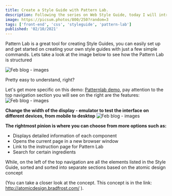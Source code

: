 ```yaml
---
title: Create a Style Guide with Pattern Lab.
description: Following the series on Web Style Guide, today I will introduce to you a very useful tool to create Style Guide - Pattern Lab.
image: https://picsum.photos/800/250?random=3
tags: ['front-end', 'css', 'styleguide', 'pattern-lab']
published: '02/10/2021'
---
```


Pattern Lab is a great tool for creating Style Guides, you can easily set up and get started on creating your own style guides with just a few simple commands.
Lets take a look at the image below to see how the Pattern Lab is structured

![Feb blog - images](https://www.lilengine.co/sites/default/files/inline-images/ezgif.com-video-to-gif_0.gif "A sreenshot")

Pretty easy to understand, right?

Let's get more specific on this demo: [Patternlab demo](http://demo.patternlab.io/), pay attention to the top navigation section you will see on the right are the features:
![Feb blog - images](https://www.lilengine.co/sites/default/files/inline-images/Screen%20Shot%202019-11-29%20at%2015.23.19.png "A sreenshot")

**Change the width of the display - emulator to test the interface on different devices, from mobile to desktop**
![Feb blog - images](https://www.lilengine.co/sites/default/files/inline-images/Screen%20Shot%202019-11-29%20at%2015.24.13.png "A sreenshot")

**The rightmost pinion is where you can choose from more options such as:**
* Displays detailed information of each component
* Opens the current page in a new browser window
* Link to the instruction page for Pattern Lab
* Search for certain ingredients

While, on the left of the top navigation are all the elements listed in the Style Guide, sorted and sorted into separate sections based on the atomic design concept

(You can take a closer look at the concept. This concept is in the link: http://atomicdesign.bradfrost.com/ ).

